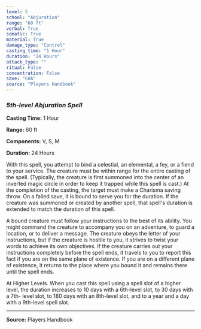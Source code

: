```yaml
---
level: 5
school: "Abjuration"
range: "60 ft"
verbal: True
somatic: True
material: True
damage_type: "Control"
casting_time: "1 Hour"
duration: "24 Hours"
attack_type: ""
ritual: False
concentration: False
save: "CHA"
source: "Players Handbook"
---
```


### *5th-level Abjuration Spell*

**Casting Time:** 1 Hour

**Range:** 60 ft

**Components:** V, S, M

**Duration:** 24 Hours

With this spell, you attempt to bind a celestial, an elemental, a fey, or a fiend to your service. The creature must be within range for the entire casting of the spell. (Typically, the creature is first summoned into the center of an inverted magic circle in order to keep it trapped while this spell is cast.) At the completion of the casting, the target must make a Charisma saving throw. On a failed save, it is bound to serve you for the duration. If the creature was summoned or created by another spell, that spell's duration is extended to match the duration of this spell.
 
 A bound creature must follow your instructions to the best of its ability. You might command the creature to accompany you on an adventure, to guard a location, or to deliver a message. The creature obeys the letter of your instructions, but if the creature is hostile to you, it strives to twist your words to achieve its own objectives. If the creature carries out your instructions completely before the spell ends, it travels to you to report this fact if you are on the same plane of existence. If you are on a different plane of existence, it returns to the place where you bound it and remains there until the spell ends.
 
 At Higher Levels. When you cast this spell using a spell slot of a higher level, the duration increases to 10 days with a 6th-level slot, to 30 days with a 7th- level slot, to 180 days with an 8th-level slot, and to a year and a day with a 9th-level spell slot.

---
**Source:** Players Handbook
